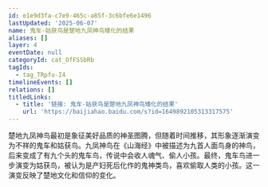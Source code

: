 ```yaml
---
id: e1e9d3fa-c7e9-465c-a85f-3c6bfe6e1496
lastUpdated: '2025-06-07'
name: 鬼车-姑获鸟是楚地九凤神鸟矮化的结果
aliases: []
layer: 4
eventDate: null
categoryId: cat_OfFSSbRb
tagIds:
  - tag_TRpfu-I4
timelineEvents: []
relations: []
titledLinks:
  - title: '链接: 鬼车-姑获鸟是楚地九凤神鸟矮化的结果'
    url: 'https://baijiahao.baidu.com/s?id=1649892105313317575'
---
```

楚地九凤神鸟最初是象征美好品质的神圣图腾，但随着时间推移，其形象逐渐演变为不祥的鬼车和姑获鸟。九凤神鸟在《山海经》中被描述为九首人面鸟身的神鸟，后来变成了有九个头的鬼车鸟，传说中会收人魂气、偷人小孩。最终，鬼车鸟进一步演变为姑获鸟，被认为是产妇死后化作的鬼神类鸟，喜欢偷取人类的小孩。这一演变反映了楚地文化和信仰的变化。
